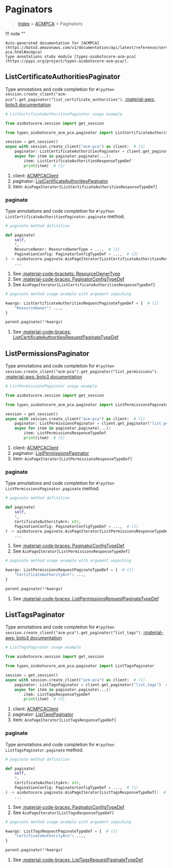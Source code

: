 # Paginators

> [Index](../README.md) > [ACMPCA](./README.md) > Paginators

!!! note ""

    Auto-generated documentation for [ACMPCA](https://boto3.amazonaws.com/v1/documentation/api/latest/reference/services/acm-pca.html#acmpca)
    type annotations stubs module [types-aiobotocore-acm-pca](https://pypi.org/project/types-aiobotocore-acm-pca/).

## ListCertificateAuthoritiesPaginator

Type annotations and code completion for `#!python session.create_client("acm-pca").get_paginator("list_certificate_authorities")`.
[:material-aws: boto3 documentation](https://boto3.amazonaws.com/v1/documentation/api/latest/reference/services/acm-pca/paginator/ListCertificateAuthorities.html#ACMPCA.Paginator.ListCertificateAuthorities)

```python
# ListCertificateAuthoritiesPaginator usage example

from aiobotocore.session import get_session

from types_aiobotocore_acm_pca.paginator import ListCertificateAuthoritiesPaginator

session = get_session()
async with session.create_client("acm-pca") as client:  # (1)
    paginator: ListCertificateAuthoritiesPaginator = client.get_paginator("list_certificate_authorities")  # (2)
    async for item in paginator.paginate(...):
        item: ListCertificateAuthoritiesResponseTypeDef
        print(item)  # (3)
```

1. client: [ACMPCAClient](./client.md)
2. paginator: [ListCertificateAuthoritiesPaginator](./paginators.md#listcertificateauthoritiespaginator)
3. item: `AioPageIterator[ListCertificateAuthoritiesResponseTypeDef]`


### paginate

Type annotations and code completion for `#!python ListCertificateAuthoritiesPaginator.paginate` method.

```python
# paginate method definition

def paginate(
    self,
    *,
    ResourceOwner: ResourceOwnerType = ...,  # (1)
    PaginationConfig: PaginatorConfigTypeDef = ...,  # (2)
) -> aiobotocore.paginate.AioPageIterator[ListCertificateAuthoritiesResponseTypeDef]:  # (3)
    ...
```

1. See [:material-code-brackets: ResourceOwnerType](./literals.md#resourceownertype)
2. See [:material-code-braces: PaginatorConfigTypeDef](./type_defs.md#paginatorconfigtypedef)
3. See `AioPageIterator[ListCertificateAuthoritiesResponseTypeDef]`


```python
# paginate method usage example with argument unpacking

kwargs: ListCertificateAuthoritiesRequestPaginateTypeDef = {  # (1)
    "ResourceOwner": ...,
}

parent.paginate(**kwargs)
```

1. See [:material-code-braces: ListCertificateAuthoritiesRequestPaginateTypeDef](./type_defs.md#listcertificateauthoritiesrequestpaginatetypedef)
## ListPermissionsPaginator

Type annotations and code completion for `#!python session.create_client("acm-pca").get_paginator("list_permissions")`.
[:material-aws: boto3 documentation](https://boto3.amazonaws.com/v1/documentation/api/latest/reference/services/acm-pca/paginator/ListPermissions.html#ACMPCA.Paginator.ListPermissions)

```python
# ListPermissionsPaginator usage example

from aiobotocore.session import get_session

from types_aiobotocore_acm_pca.paginator import ListPermissionsPaginator

session = get_session()
async with session.create_client("acm-pca") as client:  # (1)
    paginator: ListPermissionsPaginator = client.get_paginator("list_permissions")  # (2)
    async for item in paginator.paginate(...):
        item: ListPermissionsResponseTypeDef
        print(item)  # (3)
```

1. client: [ACMPCAClient](./client.md)
2. paginator: [ListPermissionsPaginator](./paginators.md#listpermissionspaginator)
3. item: `AioPageIterator[ListPermissionsResponseTypeDef]`


### paginate

Type annotations and code completion for `#!python ListPermissionsPaginator.paginate` method.

```python
# paginate method definition

def paginate(
    self,
    *,
    CertificateAuthorityArn: str,
    PaginationConfig: PaginatorConfigTypeDef = ...,  # (1)
) -> aiobotocore.paginate.AioPageIterator[ListPermissionsResponseTypeDef]:  # (2)
    ...
```

1. See [:material-code-braces: PaginatorConfigTypeDef](./type_defs.md#paginatorconfigtypedef)
2. See `AioPageIterator[ListPermissionsResponseTypeDef]`


```python
# paginate method usage example with argument unpacking

kwargs: ListPermissionsRequestPaginateTypeDef = {  # (1)
    "CertificateAuthorityArn": ...,
}

parent.paginate(**kwargs)
```

1. See [:material-code-braces: ListPermissionsRequestPaginateTypeDef](./type_defs.md#listpermissionsrequestpaginatetypedef)
## ListTagsPaginator

Type annotations and code completion for `#!python session.create_client("acm-pca").get_paginator("list_tags")`.
[:material-aws: boto3 documentation](https://boto3.amazonaws.com/v1/documentation/api/latest/reference/services/acm-pca/paginator/ListTags.html#ACMPCA.Paginator.ListTags)

```python
# ListTagsPaginator usage example

from aiobotocore.session import get_session

from types_aiobotocore_acm_pca.paginator import ListTagsPaginator

session = get_session()
async with session.create_client("acm-pca") as client:  # (1)
    paginator: ListTagsPaginator = client.get_paginator("list_tags")  # (2)
    async for item in paginator.paginate(...):
        item: ListTagsResponseTypeDef
        print(item)  # (3)
```

1. client: [ACMPCAClient](./client.md)
2. paginator: [ListTagsPaginator](./paginators.md#listtagspaginator)
3. item: `AioPageIterator[ListTagsResponseTypeDef]`


### paginate

Type annotations and code completion for `#!python ListTagsPaginator.paginate` method.

```python
# paginate method definition

def paginate(
    self,
    *,
    CertificateAuthorityArn: str,
    PaginationConfig: PaginatorConfigTypeDef = ...,  # (1)
) -> aiobotocore.paginate.AioPageIterator[ListTagsResponseTypeDef]:  # (2)
    ...
```

1. See [:material-code-braces: PaginatorConfigTypeDef](./type_defs.md#paginatorconfigtypedef)
2. See `AioPageIterator[ListTagsResponseTypeDef]`


```python
# paginate method usage example with argument unpacking

kwargs: ListTagsRequestPaginateTypeDef = {  # (1)
    "CertificateAuthorityArn": ...,
}

parent.paginate(**kwargs)
```

1. See [:material-code-braces: ListTagsRequestPaginateTypeDef](./type_defs.md#listtagsrequestpaginatetypedef)
